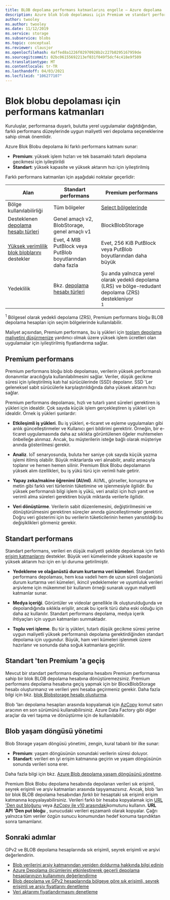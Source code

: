 ```yaml
---
title: BLOB depolama performans katmanlarını engelle — Azure depolama
description: Azure blok blob depolaması için Premium ve standart performans katmanları arasındaki farkı açıklar.
author: twooley
ms.author: twooley
ms.date: 11/12/2019
ms.service: storage
ms.subservice: blobs
ms.topic: conceptual
ms.reviewer: clausjor
ms.openlocfilehash: 4affed8a1226f02970928b2c227b0295167959de
ms.sourcegitcommit: 02bc06155692213ef031f049f5dcf4c418e9f509
ms.translationtype: MT
ms.contentlocale: tr-TR
ms.lasthandoff: 04/03/2021
ms.locfileid: "106277107"
---
```

# <a name="performance-tiers-for-block-blob-storage"></a>Blok blobu depolaması için performans katmanları

Kuruluşlar, performansa duyarlı, bulutta yerel uygulamalar dağıtdığından, farklı performans düzeylerinde uygun maliyetli veri depolama seçeneklerine sahip olmak önemlidir.

Azure Blok Blobu depolama iki farklı performans katmanı sunar:

- **Premium**: yüksek işlem hızları ve tek basamaklı tutarlı depolama gecikmesi için iyileştirildi
- **Standart**: yüksek kapasite ve yüksek aktarım hızı için iyileştirilmiş

Farklı performans katmanları için aşağıdaki noktalar geçerlidir:

| Alan |Standart performans  |Premium performans  |
|---------|---------|---------|
|Bölge kullanılabilirliği     |   Tüm bölgeler      | [Select bölgelerinde](https://azure.microsoft.com/global-infrastructure/services/?products=storage)       |
|Desteklenen [depolama hesabı türleri](../common/storage-account-overview.md#types-of-storage-accounts)     |     Genel amaçlı v2, BlobStorage, genel amaçlı v1    |    BlockBlobStorage     |
|[Yüksek verimlilik blok bloblarını](https://azure.microsoft.com/blog/high-throughput-with-azure-blob-storage/) destekler     |    Evet, 4 MIB PutBlock veya PutBlob boyutlarından daha fazla     |    Evet, 256 KiB PutBlock veya PutBlob boyutlarından daha büyük    |
|Yedeklilik     |     Bkz. [depolama hesabı türleri](../common/storage-account-overview.md#types-of-storage-accounts)   |  Şu anda yalnızca yerel olarak yedekli depolama (LRS) ve bölge-redudant depolama (ZRS) destekleniyor<div role="complementary" aria-labelledby="zone-redundant-storage"><sup>1</sup></div>     |

<div id="zone-redundant-storage"><sup>1</sup> Bölgesel olarak yedekli depolama (ZRS), Premium performans bloğu BLOB depolama hesapları için seçim bölgelerinde kullanılabilir.</div>

Maliyet açısından, Premium performans, bu iş yükleri için [toplam depolama maliyetini düşürmenize](https://azure.microsoft.com/blog/reducing-overall-storage-costs-with-azure-premium-blob-storage/) yardımcı olmak üzere yüksek işlem ücretleri olan uygulamalar için iyileştirilmiş fiyatlandırma sağlar.

## <a name="premium-performance"></a>Premium performans

Premium performans bloğu blob depolaması, verilerin yüksek performanslı donanımlar aracılığıyla kullanılabilmesini sağlar. Veriler, düşük gecikme süresi için iyileştirilmiş katı hal sürücülerinde (SSD) depolanır. SSD 'Ler geleneksel sabit sürücülerle karşılaştırıldığında daha yüksek aktarım hızı sağlar.

Premium performans depolaması, hızlı ve tutarlı yanıt süreleri gerektiren iş yükleri için idealdir. Çok sayıda küçük işlem gerçekleştiren iş yükleri için idealdir. Örnek iş yükleri şunlardır:

- **Etkileşimli iş yükleri**. Bu iş yükleri, e-ticaret ve eşleme uygulamaları gibi anlık güncelleştirmeler ve Kullanıcı geri bildirimi gerektirir. Örneğin, bir e-ticaret uygulamasında daha az sıklıkta görüntülenen öğeler muhtemelen önbelleğe alınmaz. Ancak, bu müşterilerin isteğe bağlı olarak müşteriye anında gösterilmesi gerekir.

- **Analiz**. IoT senaryosunda, buluta her saniye çok sayıda küçük yazma işlemi itilmiş olabilir. Büyük miktarlarda veri alınabilir, analiz amacıyla toplanır ve hemen hemen silinir. Premium Blok Blobu depolamanın yüksek alım özellikleri, bu iş yükü türü için verimli hale getirir.

- **Yapay zeka/makine öğrenimi (AI/ml)**. AI/ML, görseller, konuşma ve metin gibi farklı veri türlerinin tüketimine ve işlenmesiyle ilgilidir. Bu yüksek performanslı bilgi işlem iş yükü, veri analizi için hızlı yanıt ve verimli alma süreleri gerektiren büyük miktarda verilerle ilgilidir.

- **Veri dönüştürme**. Verilerin sabit düzenlemesini, değiştirilmesini ve dönüştürülmesini gerektiren süreçler anında güncelleştirmeler gerektirir. Doğru veri gösterimi için bu verilerin tüketicilerinin hemen yansıtıldığı bu değişiklikleri görmeniz gerekir.

## <a name="standard-performance"></a>Standart performans

Standart performans, verileri en düşük maliyetli şekilde depolamak için farklı [erişim katmanlarını](storage-blob-storage-tiers.md) destekler. Büyük veri kümelerinde yüksek kapasite ve yüksek aktarım hızı için en iyi duruma getirilmiştir.

- **Yedekleme ve olağanüstü durum kurtarma veri kümeleri**. Standart performans depolaması, hem kısa vadeli hem de uzun süreli olağanüstü durum kurtarma veri kümeleri, ikincil yedeklemeler ve uyumluluk verileri arşivleme için mükemmel bir kullanım örneği sunarak uygun maliyetli katmanlar sunar.

- **Medya içeriği**. Görüntüler ve videolar genellikle ilk oluşturulduğunda ve depolandığında sıklıkla erişilir, ancak bu içerik türü daha eski olduğu için daha az kullanılır. Standart performans depolama, medya içerik ihtiyaçları için uygun katmanları sunmaktadır. 

- **Toplu veri işleme**. Bu tür iş yükleri, tutarlı düşük gecikme süresi yerine uygun maliyetli yüksek performanslı depolama gerektirdiğinden standart depolama için uygundur. Büyük, ham veri kümeleri işlenmek üzere hazırlanır ve sonunda daha soğuk katmanlara geçirilir.

## <a name="migrate-from-standard-to-premium"></a>Standart 'ten Premium 'a geçiş

Mevcut bir standart performans depolama hesabını Premium performansa sahip bir blok BLOB depolama hesabına dönüştüremezsiniz. Premium performans depolama hesabına geçiş yapmak için bir BlockBlobStorage hesabı oluşturmanız ve verileri yeni hesaba geçirmeniz gerekir. Daha fazla bilgi için bkz. [blok Blobstorage hesabı oluşturma](storage-blob-create-account-block-blob.md).

Blob 'ları depolama hesapları arasında kopyalamak için [AzCopy](../common/storage-use-azcopy-v10.md#transfer-data) komut satırı aracının en son sürümünü kullanabilirsiniz. Azure Data Factory gibi diğer araçlar da veri taşıma ve dönüştürme için de kullanılabilir.

## <a name="blob-lifecycle-management"></a>Blob yaşam döngüsü yönetimi

Blob Storage yaşam döngüsü yönetimi, zengin, kural tabanlı bir ilke sunar:

- **Premium**: yaşam döngüsünün sonundaki verilerin süresi doluyor.
- **Standart**: verileri en iyi erişim katmanına geçirin ve yaşam döngüsünün sonunda verileri sona erer.

Daha fazla bilgi için bkz. [Azure Blob depolama yaşam döngüsünü yönetme](storage-lifecycle-management-concepts.md).

Premium Blok Blobu depolama hesabında depolanan verileri sık erişimli, seyrek erişimli ve arşiv katmanları arasında taşıyamazsınız. Ancak, blob 'ları bir blok BLOB depolama hesabından *farklı* bir hesaptaki sık erişimli erişim katmanına kopyalayabilirsiniz. Verileri farklı bir hesaba kopyalamak için [URL 'Den put bloğunu](/rest/api/storageservices/put-block-from-url) veya [AzCopy ile v10 arasındaki](../common/storage-use-azcopy-v10.md)komutunu kullanın. **URL API 'Den put bloğu** , sunucudaki verileri eşzamanlı olarak kopyalar. Çağrı yalnızca tüm veriler özgün sunucu konumundan hedef konuma taşındıktan sonra tamamlanır.

## <a name="next-steps"></a>Sonraki adımlar

GPv2 ve BLOB depolama hesaplarında sık erişimli, seyrek erişimli ve arşivi değerlendirin.

- [Blob verilerini arşiv katmanından yeniden doldurma hakkında bilgi edinin](storage-blob-rehydration.md)
- [Azure Depolama ölçümlerini etkinleştirerek geçerli depolama hesaplarınızın kullanımını değerlendirme](./monitor-blob-storage.md)
- [Blob depolama ve GPv2 hesaplarında bölgeye göre sık erişimli, seyrek erişimli ve arşiv fiyatlarını denetleme](https://azure.microsoft.com/pricing/details/storage/)
- [Veri aktarımı fiyatlandırmasını denetleme](https://azure.microsoft.com/pricing/details/data-transfers/)

